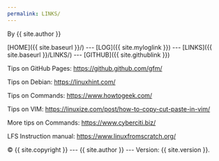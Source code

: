 ```yaml
---
permalink: LINKS/
---
```

By {{ site.author }}

[HOME]({{ site.baseurl }}/) --- [LOG]({{ site.myloglink }}) --- [LINKS]({{ site.baseurl }}/LINKS/) --- [GITHUB]({{ site.githublink }})

Tips on GitHub Pages: https://github.github.com/gfm/

Tips on Debian: https://linuxhint.com/

Tips on Commands: https://www.howtogeek.com/

Tips on VIM: https://linuxize.com/post/how-to-copy-cut-paste-in-vim/

More tips on Commands: https://www.cyberciti.biz/

LFS Instruction manual: https://www.linuxfromscratch.org/

© {{ site.copyright }} --- {{ site.author }} --- Version: {{ site.version }}. 
